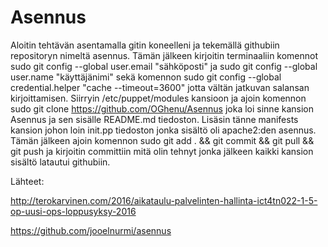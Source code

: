 # Asennus

Aloitin tehtävän asentamalla gitin koneelleni ja tekemällä githubiin repositoryn nimeltä
asennus. Tämän jälkeen kirjoitin terminaaliin komennot sudo git config --global user.email
"sähköposti" ja sudo git config --global user.name "käyttäjänimi" sekä komennon
sudo git config --global credential.helper "cache --timeout=3600" jotta vältän jatkuvan
salansan kirjoittamisen. Siirryin /etc/puppet/modules kansioon ja ajoin komennon 
sudo git clone https://github.com/OGhenu/Asennus joka loi sinne kansion Asennus ja sen
sisälle README.md tiedoston. Lisäsin tänne manifests kansion johon loin init.pp tiedoston
jonka sisältö oli apache2:den asennus. Tämän jälkeen ajoin komennon
sudo git add . && git commit && git pull && git push ja kirjoitin committiin mitä olin
tehnyt jonka jälkeen kaikki kansion sisältö latautui githubiin.

Lähteet:

http://terokarvinen.com/2016/aikataulu-palvelinten-hallinta-ict4tn022-1-5-op-uusi-ops-loppusyksy-2016

https://github.com/jooelnurmi/asennus
